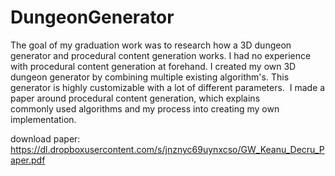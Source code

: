 # DungeonGenerator
The goal of my graduation work was to research how a 3D dungeon generator and procedural content generation works. I had no experience with procedural content generation at forehand.
I created my own 3D dungeon generator by combining multiple existing algorithm's. This generator is highly customizable with a lot of different parameters. 
I made a paper around procedural content generation, which explains commonly used algorithms and my process into creating my own implementation.

download paper:
https://dl.dropboxusercontent.com/s/jnznyc69uynxcso/GW_Keanu_Decru_Paper.pdf
